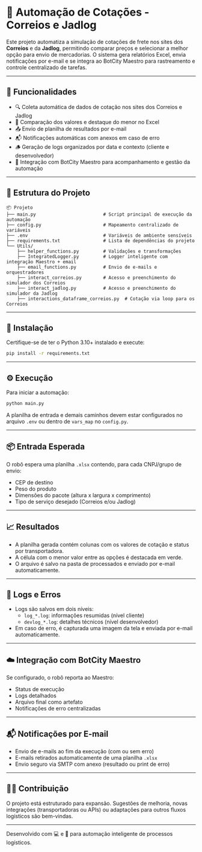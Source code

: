 # 📨 Automação de Cotações - Correios e Jadlog

Este projeto automatiza a simulação de cotações de frete nos sites dos **Correios** e da **Jadlog**, permitindo comparar preços e selecionar a melhor opção para envio de mercadorias. O sistema gera relatórios Excel, envia notificações por e-mail e se integra ao BotCity Maestro para rastreamento e controle centralizado de tarefas.

---

## 🚀 Funcionalidades

- 🔍 Coleta automática de dados de cotação nos sites dos Correios e Jadlog
- 🧮 Comparação dos valores e destaque do menor no Excel
- 📤 Envio de planilha de resultados por e-mail
- 📬 Notificações automáticas com anexos em caso de erro
- 🪵 Geração de logs organizados por data e contexto (cliente e desenvolvedor)
- 🤖 Integração com BotCity Maestro para acompanhamento e gestão da automação

---

## 📁 Estrutura do Projeto

```
📦 Projeto
├── main.py                         # Script principal de execução da automação
├── config.py                       # Mapeamento centralizado de variáveis
├── .env                            # Variáveis de ambiente sensíveis
├── requirements.txt                # Lista de dependências do projeto
└── Utils/
    ├── helper_functions.py         # Validações e transformações
    ├── IntegratedLogger.py         # Logger inteligente com integração Maestro + email
    ├── email_functions.py          # Envio de e-mails e orquestradores
    ├── interact_correios.py        # Acesso e preenchimento do simulador dos Correios
    ├── interact_jadlog.py          # Acesso e preenchimento do simulador da Jadlog
    ├── interactions_dataframe_correios.py  # Cotação via loop para os Correios
```

---

## 🧾 Instalação

Certifique-se de ter o Python 3.10+ instalado e execute:

```bash
pip install -r requirements.txt
```

---

## ⚙️ Execução

Para iniciar a automação:

```bash
python main.py
```

A planilha de entrada e demais caminhos devem estar configurados no arquivo `.env` ou dentro de `vars_map` no `config.py`.

---

## 📦 Entrada Esperada

O robô espera uma planilha `.xlsx` contendo, para cada CNPJ/grupo de envio:

- CEP de destino
- Peso do produto
- Dimensões do pacote (altura x largura x comprimento)
- Tipo de serviço desejado (Correios e/ou Jadlog)

---

## 📈 Resultados

- A planilha gerada contém colunas com os valores de cotação e status por transportadora.
- A célula com o menor valor entre as opções é destacada em verde.
- O arquivo é salvo na pasta de processados e enviado por e-mail automaticamente.

---

## 🧠 Logs e Erros

- Logs são salvos em dois níveis:
  - `log_*.log`: informações resumidas (nível cliente)
  - `devlog_*.log`: detalhes técnicos (nível desenvolvedor)
- Em caso de erro, é capturada uma imagem da tela e enviada por e-mail automaticamente.

---

## ☁️ Integração com BotCity Maestro

Se configurado, o robô reporta ao Maestro:

- Status de execução
- Logs detalhados
- Arquivo final como artefato
- Notificações de erro centralizadas

---

## 📬 Notificações por E-mail

- Envio de e-mails ao fim da execução (com ou sem erro)
- E-mails retirados automaticamente de uma planilha `.xlsx`
- Envio seguro via SMTP com anexo (resultado ou print de erro)

---

## 👨‍💻 Contribuição

O projeto está estruturado para expansão. Sugestões de melhoria, novas integrações (transportadoras ou APIs) ou adaptações para outros fluxos logísticos são bem-vindas.

---

Desenvolvido com 💻 e 🧠 para automação inteligente de processos logísticos.
